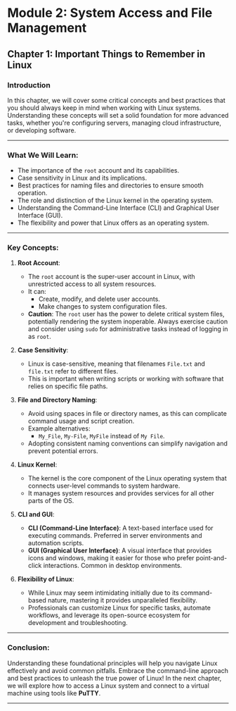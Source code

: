 # Module 2: System Access and File Management  
## Chapter 1: Important Things to Remember in Linux  

### Introduction  
In this chapter, we will cover some critical concepts and best practices that you should always keep in mind when working with Linux systems. Understanding these concepts will set a solid foundation for more advanced tasks, whether you're configuring servers, managing cloud infrastructure, or developing software.

---

### What We Will Learn:  
- The importance of the `root` account and its capabilities.  
- Case sensitivity in Linux and its implications.  
- Best practices for naming files and directories to ensure smooth operation.  
- The role and distinction of the Linux kernel in the operating system.  
- Understanding the Command-Line Interface (CLI) and Graphical User Interface (GUI).  
- The flexibility and power that Linux offers as an operating system.  

---

### Key Concepts:  

1. **Root Account**:  
   - The `root` account is the super-user account in Linux, with unrestricted access to all system resources.  
   - It can:  
     - Create, modify, and delete user accounts.  
     - Make changes to system configuration files.  
   - **Caution**: The `root` user has the power to delete critical system files, potentially rendering the system inoperable. Always exercise caution and consider using `sudo` for administrative tasks instead of logging in as `root`.

2. **Case Sensitivity**:  
   - Linux is case-sensitive, meaning that filenames `File.txt` and `file.txt` refer to different files.  
   - This is important when writing scripts or working with software that relies on specific file paths.

3. **File and Directory Naming**:  
   - Avoid using spaces in file or directory names, as this can complicate command usage and script creation.  
   - Example alternatives:  
     - `My_File`, `My-File`, `MyFile` instead of `My File`.  
   - Adopting consistent naming conventions can simplify navigation and prevent potential errors.

4. **Linux Kernel**:  
   - The kernel is the core component of the Linux operating system that connects user-level commands to system hardware.  
   - It manages system resources and provides services for all other parts of the OS.  

5. **CLI and GUI**:  
   - **CLI (Command-Line Interface)**: A text-based interface used for executing commands. Preferred in server environments and automation scripts.  
   - **GUI (Graphical User Interface)**: A visual interface that provides icons and windows, making it easier for those who prefer point-and-click interactions. Common in desktop environments.

6. **Flexibility of Linux**:  
   - While Linux may seem intimidating initially due to its command-based nature, mastering it provides unparalleled flexibility.  
   - Professionals can customize Linux for specific tasks, automate workflows, and leverage its open-source ecosystem for development and troubleshooting.

---

### Conclusion:  
Understanding these foundational principles will help you navigate Linux effectively and avoid common pitfalls. Embrace the command-line approach and best practices to unleash the true power of Linux! In the next chapter, we will explore how to access a Linux system and connect to a virtual machine using tools like **PuTTY**.

---
